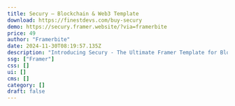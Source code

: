 ```yaml
---
title: Secury — Blockchain & Web3 Template
download: https://finestdevs.com/buy-secury
demo: https://secury.framer.website/?via=framerbite
price: 49
author: "Framerbite"
date: 2024-11-30T08:19:57.135Z
description: "Introducing Secury - The Ultimate Framer Template for Blockchain & Web3 Projects. Secury is a versatile, easy-to-use Framer template packed with 9 complete website designs tailored for blockchain and web3 businesses."
ssg: ["Framer"]
css: []
ui: []
cms: []
category: []
draft: false
---
```

